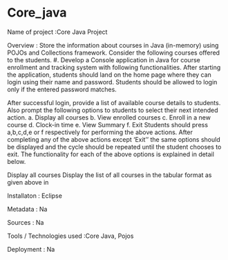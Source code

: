 # Core_java

Name of project :Core Java Project

Overview :
Store the information about courses in Java (in-memory) using POJOs and Collections framework. Consider the following courses offered to the students.
#. Develop a Console application in Java for course enrollment and tracking system with following functionalities.
After starting the application, students should land on the home page where they can login using their name and password. Students should be allowed to login only if the entered password matches.

After successful login, provide a list of available course details to students. Also prompt the following options to students to select their next intended action.
a. Display all courses
b. View enrolled courses
c. Enroll in a new course
d. Clock-in time
e. View Summary
f. Exit
Students should press a,b,c,d,e or f respectively for performing the above actions. After completing any of the above actions except ‘Exit’’ the same options should be displayed and the cycle should be repeated until the student chooses to exit. 
The functionality for each of the above options is explained in detail below.

Display all courses
Display the list of all courses in the tabular format as given above in

Installaton : Eclipse

Metadata : Na

Sources : Na

Tools / Technologies used :Core Java, Pojos

Deployment : Na
